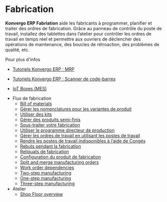 # Fabrication

**Konvergo ERP Fabriation** aide les fabricants à programmer, planifier et traiter des
ordres de fabrication. Grâce au panneau de contrôle du poste de travail,
installez des tablettes dans l’atelier pour contrôler les ordres de travail en
temps réel et permettre aux ouvriers de déclencher des opérations de
maintenance, des boucles de rétroaction, des problèmes de qualité, etc.

<div class="alert alert-secondary">
<p class="alert-title">
Pour plus d'infos</p><ul>
<li><p><a href="https://www.odoo.com/slides/mrp-29">Tutoriels Konvergo ERP : MRP</a></p></li>
<li><p><a href="https://www.odoo.com/slides/barcode-30">Tutoriels Konvergo ERP : Scanner de code-barres</a></p></li>
<li><p><a href="../general/iot">IoT Boxes (MES)</a></p></li>
</ul>
</div>

  * Flux de fabrication
    * [Bill of materials](manufacturing/management/bill_configuration)
    * [Gérer les nomenclatures pour les variantes de produit](manufacturing/management/product_variants)
    * [Utiliser des kits](manufacturing/management/kit_shipping)
    * [Gérer des produits semi-finis](manufacturing/management/sub_assemblies)
    * [Sous-traiter votre fabrication](manufacturing/management/subcontracting)
    * [Utiliser le programme directeur de production](manufacturing/management/use_mps)
    * [Gérer les ordres de travail en utilisant les postes de travail](manufacturing/management/using_work_centers)
    * [Rendre les postes de travail indisponibles à l’aide de Congés](manufacturing/management/work_center_time_off)
    * [Rebuts pendant la fabrication](manufacturing/management/scrap_manufacturing)
    * [Reliquats de fabrication](manufacturing/management/manufacturing_backorders)
    * [Configuration du produit de fabrication](manufacturing/management/configure_manufacturing_product)
    * [Split and merge manufacturing orders](manufacturing/management/split_merge)
    * [Work order dependencies](manufacturing/management/work_order_dependencies)
    * [Two-step manufacturing](manufacturing/management/two_step_manufacturing)
    * [One-step manufacturing](manufacturing/management/one_step_manufacturing)
    * [Three-step manufacturing](manufacturing/management/three_step_manufacturing)
  * Atelier
    * [Shop Floor overview](manufacturing/shop_floor/shop_floor_overview)

